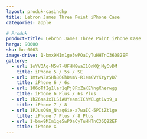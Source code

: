 ```yaml
---
layout: produk-casinghp
title: Lebron James Three Point iPhone Case
categories: apple

# Produk
product-title: Lebron James Three Point iPhone Case
harga: 90000
sku: hn-0063
image-drive: 1-bmx9MIm1ge5wPOaCyTuHHTnC36Q82EF
gallery:
  - url: 1oYVOAq-M5w7-UFHM8waI1OnKQjMyCvDM
    title: iPhone 5 / 5s / SE
  - url: 1mtwNZaSHh86GhDsmV-R1emGVYKryryD7
    title: iPhone 6 / 6s
  - url: 1O6oTfIg1lar1qPj8FxZaKEYngXherwgg
    title: iPhone 6 Plus / 6s Plus
  - url: 1hZ6saJxILSiAUYeamiIChWELgt1vp9_u
    title: iPhone 7 / 8
  - url: 1PJusO9n_Nhaq6ie-a7waIC-5PIiZtlge
    title: iPhone 7 Plus / 8 Plus
  - url: 1-bmx9MIm1ge5wPOaCyTuHHTnC36Q82EF
    title: iPhone X
---
```

